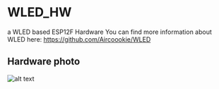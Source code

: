 # WLED_HW
a WLED based ESP12F Hardware
You can find more information about WLED here: https://github.com/Aircoookie/WLED

## Hardware photo
![alt text](https://github.com/Krishnawa/WLED_HW/tree/main/WLED_PROTOTYPE_V0.1/PHOTOS/Boar.jpeg?raw=true)